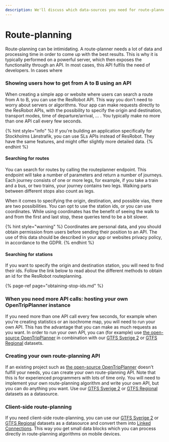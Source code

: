 ```yaml
---
description: We'll discuss which data-sources you need for route-planner applications
---
```


# Route-planning

Route-planning can be intimidating. A route-planner needs a lot of data and processing time in order to come up with the
best results. This is why it is typically performed on a powerful server, which then exposes the functionality through
an API. In most cases, this API fulfils the need of developers. In cases where

### Showing users how to get from A to B using an API

When creating a simple app or website where users can search a route from A to B, you can use the ResRobot API. This way
you don't need to worry about servers or algorithms. Your app can make requests directly to the ResRobot APIs, with the
possibility to specify the origin and destination, transport modes, time of departure/arrival, ... . You typically make
no more than one API call every few seconds.

{% hint style="info" %} If you're building an application specifically for Stockholms Länstrafik, you can use SLs APIs
instead of ResRobot. They have the same features, and might offer slightly more detailed data. {% endhint %}

#### Searching for routes

You can search for routes by calling the routeplanner endpoint. This endpoint will take a number of parameters and
return a number of journeys. Each journey consists of one or more legs, for example, if you take a train and a bus, or
two trains, your journey contains two legs. Walking parts between different stops also count as legs.

When it comes to specifying the origin, destination, and possible vias, there are two possibilities. You can opt to use
the station ids, or you can use coordinates. While using coordinates has the benefit of seeing the walk to and from the
first and last stop, these queries tend to be a bit slower.

{% hint style="warning" %} Coordinates are personal data, and you should obtain permission from users before sending
their position to an API. The use of this data should be described in your app or websites privacy policy, in accordance
to the GDPR. {% endhint %}

#### Searching for stations

If you want to specify the origin and destination station, you will need to find their ids. Follow the link below to
read about the different methods to obtain an id for the ResRobot routeplanning.

{% page-ref page="obtaining-stop-ids.md" %}

### When you need more API calls: hosting your own OpenTripPlanner instance

If you need more than one API call every few seconds, for example when you're creating statistics or an isochrome map,
you will need to run your own API. This has the advantage that you can make as much requests as you want. In order to
run your own API, you can \(for example\)
use [the open-source OpenTripPlanner](https://github.com/opentripplanner/OpenTripPlanner/) in combination with
our [GTFS Sverige 2](../../public-transport-data/our-data-and-apis/gtfs/gtfs-sverige-2-static/)
or [GTFS Regional](../../public-transport-data/our-data-and-apis/gtfs/gtfs-regional/) datasets.

### Creating your own route-planning API

If an existing project such as  [the open-source OpenTripPlanner](https://github.com/opentripplanner/OpenTripPlanner/)
doesn't fulfill your needs, you can create your own route-planning API. Note that this is for experienced programmers
with lots of time only. You will need to implement your own route-planning algorithm and write your own API, but you can
do anything you want. Use
our [GTFS Sverige 2](../../public-transport-data/our-data-and-apis/gtfs/gtfs-sverige-2-static/)
or [GTFS Regional](../../public-transport-data/our-data-and-apis/gtfs/gtfs-regional/) datasets as a datasource.

### Client-side route-planning

If you need client-side route-planning, you can use
our [GTFS Sverige 2](../../public-transport-data/our-data-and-apis/gtfs/gtfs-sverige-2-static/)
or [GTFS Regional](../../public-transport-data/our-data-and-apis/gtfs/gtfs-regional/) datasets as a datasource and
convert them into [Linked Connections](https://linkedconnections.org/). This way you get small data blocks which you can
process directly in route-planning algorithms on mobile devices. 



